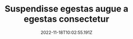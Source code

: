 ---
isIndex: false
draft: false
date: 2022-11-18T10:02:55.191Z
title: Suspendisse egestas augue a egestas consectetur
description: Cras vel tincidunt urna. Aliquam tempor tincidunt augue, in iaculis
  neque consectetur et.
image:
  credit: Photo by [Lea
    Maruani](https://unsplash.com/ja/@lea4113?utm_source=unsplash&utm_medium=referral&utm_content=creditCopyText)
    on
    [Unsplash](https://unsplash.com/collections/87604549/les-landes?utm_source=unsplash&utm_medium=referral&utm_content=creditCopyText)
  src: /images/uploads/lea-maruani-um-shmjr_no-unsplash.jpg
images: []
press:
  url: https://lipsum.com/
  title: Cras vel tincidunt
---
